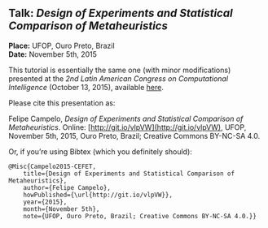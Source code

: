 ## Talk: _Design of Experiments and Statistical Comparison of Metaheuristics_  
**Place:** UFOP, Ouro Preto, Brazil  
**Date:** November 5th, 2015

This tutorial is essentially the same one (with minor modifications) presented at the _2nd Latin American Congress on Computational Intelligence_ (October 13, 2015), available [here](https://github.com/fcampelo/presentations/tree/master/LASCI2015).

Please cite this presentation as:

Felipe Campelo, _Design of Experiments and Statistical Comparison of Metaheuristics_. Online: [http://git.io/vlpVW](http://git.io/vlpVW), UFOP, November 5th, 2015, Ouro Preto, Brazil; Creative Commons BY-NC-SA 4.0.

Or, if you’re using Bibtex (which you definitely should):

```
@Misc{Campelo2015-CEFET,
	title={Design of Experiments and Statistical Comparison of Metaheuristics},
	author={Felipe Campelo},
	howPublished={\url{http://git.io/vlpVW}},
	year={2015},
	month={November 5th},
	note={UFOP, Ouro Preto, Brazil; Creative Commons BY-NC-SA 4.0.}}
```
